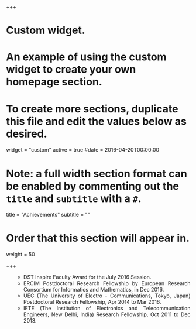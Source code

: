 +++
# Custom widget.
# An example of using the custom widget to create your own homepage section.
# To create more sections, duplicate this file and edit the values below as desired.
widget = "custom"
active = true
#date = 2016-04-20T00:00:00

# Note: a full width section format can be enabled by commenting out the `title` and `subtitle` with a `#`.
title = "Achievements"
subtitle = ""

# Order that this section will appear in.
weight = 50

+++

<div align="justify">
<ol>
<ul>
<li>DST Inspire Faculty Award for the July 2016 Session.</li>
<li>ERCIM Postdoctoral Research Fellowship by European Research Consortium for Informatics and Mathematics, in Dec 2016.</li>
<li>UEC (The University of Electro - Communications, Tokyo, Japan) Postdoctoral Research Fellowship, Apr 2014 to Mar 2016. </li>
<li> IETE (The Institution of Electronics and Telecommunication Engineers, New Delhi, India) Research Fellowship, Oct 2011 to Dec 2013.</li>
</ul>
</ol>
</div>


